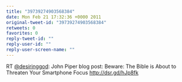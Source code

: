 ```yaml
---
title: "39739274903568384"
date: Mon Feb 21 17:32:36 +0000 2011
original-tweet-id: "39739274903568384"
retweets: 0
favorites: 0
reply-tweet-id: ""
reply-user-id: ""
reply-user-screen-name: ""
---
```

RT <a href="https://twitter.com/desiringgod">@desiringgod</a>: John Piper blog post: Beware: The Bible is About to Threaten Your Smartphone Focus http://dsr.gd/hJp8fk
